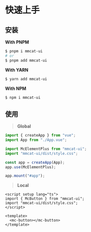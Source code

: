 # 快速上手

## 安装

**With PNPM**

```bash
$ pnpm i mmcat-ui
# or
$ pnpm add mmcat-ui
```

**With YARN**

```bash
$ yarn add mmcat-ui
```

**With NPM**

```bash
$ npm i mmcat-ui
```

## 使用

> **Global**

```ts
import { createApp } from "vue";
import App from "./App.vue";

import McElementPlus from "mmcat-ui";
import "mmcat-ui/dist/style.css";

const app = createApp(App);
app.use(McElementPlus);

app.mount("#app");
```

> **Local**

```vue
<script setup lang="ts">
import { McButton } from "mmcat-ui";
import "mmcat-ui/dist/style.css";
</script>

<template>
  <mc-button></mc-button>
</template>
```
